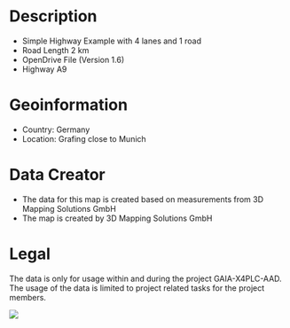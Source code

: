 # Description
* Simple Highway Example with 4 lanes and 1 road
* Road Length 2 km
* OpenDrive File (Version 1.6) 
* Highway A9
# Geoinformation 
* Country: Germany
* Location: Grafing close to Munich
# Data Creator
* The data for this map is created based on measurements from 3D Mapping Solutions GmbH
* The map is created by 3D Mapping Solutions GmbH
# Legal
The data is only for usage within and during the project GAIA-X4PLC-AAD.
The usage of the data is limited to project related tasks for the project members. 

![](blob:https://github.com/b6322f6c-b00b-4c36-b480-6be741484217)
